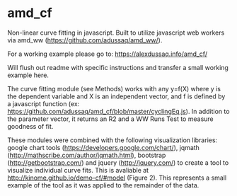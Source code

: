 # amd_cf
Non-linear curve fitting in javascript. Built to utilize javascript web workers via amd_ww (https://github.com/adussaq/amd_ww/).

For a working example please go to: https://alexdussaq.info/amd_cf/

Will flush out readme with specific instructions and transfer a small working example here.



The curve fitting module (see Methods) works with any y=f(X) where y is the dependent variable and X is an independent vector, and f is defined by a javascript function (ex: https://github.com/adussaq/amd_cf/blob/master/cyclingEq.js). In addition to the parameter vector, it returns an R2 and a WW Runs Test to measure goodness of fit.
 
These modules were combined with the following visualization libraries: google chart tools (https://developers.google.com/chart/), jqmath (http://mathscribe.com/author/jqmath.html), bootstrap (http://getbootstrap.com/) and jquery (http://jquery.com/) to create a tool to visualize individual curve fits. This is avaliable at http://kinome.github.io/demo-cf/#model (Figure 2). This represents a small example of the tool as it was applied to the remainder of the data.
